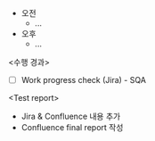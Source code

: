 - 오전
	- ...
- 오후
	- ...

<수행 경과>
- [ ] Work progress check (Jira) - SQA

\<Test report>
- Jira & Confluence 내용 추가
- Confluence final report 작성